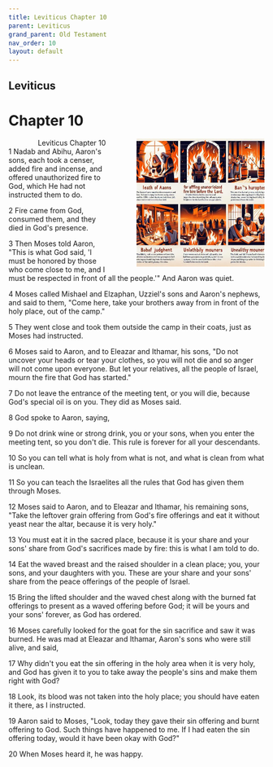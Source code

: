 ```yaml
---
title: Leviticus Chapter 10
parent: Leviticus
grand_parent: Old Testament
nav_order: 10
layout: default
---
```


## Leviticus

# Chapter 10

<div style="clear: both; text-align: right;">
    <img src="/assets/Image/Leviticus/500/10.jpg" alt="Leviticus Chapter 10" class="chapter-image" style="max-width: 50%; height: auto; float: right; margin: 0 0 10px 10px; padding-left: 10%;">
    <figcaption style="font-size: 14px;">Leviticus Chapter 10</figcaption>
</div>
1 Nadab and Abihu, Aaron's sons, each took a censer, added fire and incense, and offered unauthorized fire to God, which He had not instructed them to do.

2 Fire came from God, consumed them, and they died in God's presence.

3 Then Moses told Aaron, "This is what God said, 'I must be honored by those who come close to me, and I must be respected in front of all the people.'" And Aaron was quiet.

4 Moses called Mishael and Elzaphan, Uzziel's sons and Aaron's nephews, and said to them, "Come here, take your brothers away from in front of the holy place, out of the camp."

5 They went close and took them outside the camp in their coats, just as Moses had instructed.

6 Moses said to Aaron, and to Eleazar and Ithamar, his sons, "Do not uncover your heads or tear your clothes, so you will not die and so anger will not come upon everyone. But let your relatives, all the people of Israel, mourn the fire that God has started."

7 Do not leave the entrance of the meeting tent, or you will die, because God's special oil is on you. They did as Moses said.

8 God spoke to Aaron, saying,

9 Do not drink wine or strong drink, you or your sons, when you enter the meeting tent, so you don't die. This rule is forever for all your descendants.

10 So you can tell what is holy from what is not, and what is clean from what is unclean.

11 So you can teach the Israelites all the rules that God has given them through Moses.

12 Moses said to Aaron, and to Eleazar and Ithamar, his remaining sons, "Take the leftover grain offering from God's fire offerings and eat it without yeast near the altar, because it is very holy."

13 You must eat it in the sacred place, because it is your share and your sons' share from God's sacrifices made by fire: this is what I am told to do.

14 Eat the waved breast and the raised shoulder in a clean place; you, your sons, and your daughters with you. These are your share and your sons' share from the peace offerings of the people of Israel.

15 Bring the lifted shoulder and the waved chest along with the burned fat offerings to present as a waved offering before God; it will be yours and your sons' forever, as God has ordered.

16 Moses carefully looked for the goat for the sin sacrifice and saw it was burned. He was mad at Eleazar and Ithamar, Aaron's sons who were still alive, and said,

17 Why didn't you eat the sin offering in the holy area when it is very holy, and God has given it to you to take away the people's sins and make them right with God?

18 Look, its blood was not taken into the holy place; you should have eaten it there, as I instructed.

19 Aaron said to Moses, "Look, today they gave their sin offering and burnt offering to God. Such things have happened to me. If I had eaten the sin offering today, would it have been okay with God?"

20 When Moses heard it, he was happy.



